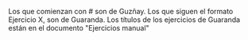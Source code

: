 Los que comienzan con # son de Guzñay.
Los que siguen el formato Ejercicio X, son de Guaranda.
Los títulos de los ejercicios de Guaranda están en el documento "Ejercicios manual"
